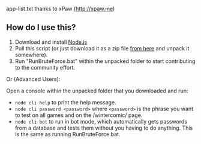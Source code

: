 app-list.txt thanks to xPaw (http://xpaw.me)

How do I use this?
---
1. Download and install [Node.js](https://nodejs.org/)
2. Pull this script (or just download it as a zip file [from here](https://github.com/opl-/winter-arg-tester/archive/master.zip) and unpack it somewhere).
3. Run "RunBruteForce.bat" within the unpacked folder to start contributing to the community effort.
 
Or (Advanced Users):

   Open a console within the unpacked folder that you downloaded and run:
  * `node cli help` to print the help message.
  * `node cli password <password>` where `<password>` is the phrase you want to test on all games and on the /wintercomic/ page.
  * `node cli bot` to run in bot mode, which automatically gets passwords from a database and tests them without you having to do anything. This is the same as running RunBruteForce.bat.
